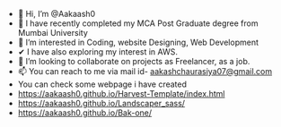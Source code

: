 - 👋 Hi, I’m @Aakaash0
- 🌱 I have recently completed my MCA Post Graduate degree from Mumbai University
- 👀 I’m interested in Coding, website Designing, Web Development
- ✔ I have also exploring my interest in AWS. 
- 💞️ I’m looking to collaborate on projects as Freelancer, as a job.
- 📫 You can reach to me via mail id- aakashchaurasiya07@gmail.com
- You can check some webpage i have created
- https://aakaash0.github.io/Harvest-Template/index.html
- https://aakaash0.github.io/Landscaper_sass/
- https://aakaash0.github.io/Bak-one/

<!---
Aakaash0/Aakaash0 is a ✨ special ✨ repository because its `README.md` (this file) appears on your GitHub profile.
You can click the Preview link to take a look at your changes.
--->
